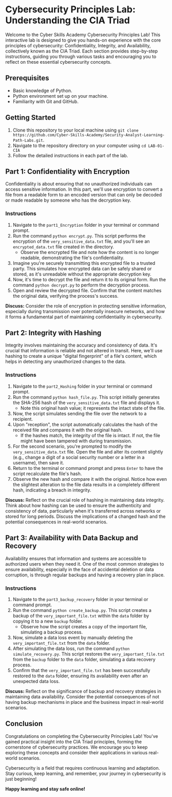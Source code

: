 # Cybersecurity Principles Lab: Understanding the CIA Triad

Welcome to the Cyber Skills Academy Cybersecurity Principles Lab! This interactive lab is designed to give you hands-on experience with the core principles of cybersecurity: Confidentiality, Integrity, and Availability, collectively known as the CIA Triad. Each section provides step-by-step instructions, guiding you through various tasks and encouraging you to reflect on these essential cybersecurity concepts.

## Prerequisites

- Basic knowledge of Python.
- Python environment set up on your machine.
- Familiarity with Git and GitHub.

## Getting Started

1. Clone this repository to your local machine using `git clone https://github.com/Cyber-Skills-Academy/Security-Analyst-Learning-Path-Labs.git`.
2. Navigate to the repository directory on your computer using `cd LAB-01-CIA`
3. Follow the detailed instructions in each part of the lab.

## Part 1: Confidentiality with Encryption

Confidentiality is about ensuring that no unauthorized individuals can access sensitive information. In this part, we'll use encryption to convert a file from a readable form to an encoded version that can only be decoded or made readable by someone who has the decryption key.

### Instructions

1. Navigate to the `part1_Encryption` folder in your terminal or command prompt.
2. Run the command `python encrypt.py`. This script performs the encryption of the `very_sensitive_data.txt` file, and you'll see an `encrypted_data.txt` file created in the directory.
   - Observe the encrypted file and note how the content is no longer readable, demonstrating the file's confidentiality.
3. Imagine you're securely transmitting this encrypted file to a trusted party. This simulates how encrypted data can be safely shared or stored, as it's unreadable without the appropriate decryption key.
4. Now, it's time to decrypt the file and return it to its original form. Run the command `python decrypt.py` to perform the decryption process.
5. Open and review the decrypted file. Confirm that the content matches the original data, verifying the process's success.

**Discuss:** Consider the role of encryption in protecting sensitive information, especially during transmission over potentially insecure networks, and how it forms a fundamental part of maintaining confidentiality in cybersecurity.

## Part 2: Integrity with Hashing

Integrity involves maintaining the accuracy and consistency of data. It's crucial that information is reliable and not altered in transit. Here, we'll use hashing to create a unique "digital fingerprint" of a file's content, which helps in detecting any unauthorized changes to the data.

### Instructions

1. Navigate to the `part2_Hashing` folder in your terminal or command prompt.
2. Run the command `python hash_file.py`. This script initially generates the SHA-256 hash of the `very_sensitive_data.txt` file and displays it.
   - Note this original hash value; it represents the intact state of the file.
3. Now, the script simulates sending the file over the network to a recipient.
4. Upon "reception", the script automatically calculates the hash of the received file and compares it with the original hash.
   - If the hashes match, the integrity of the file is intact. If not, the file might have been tampered with during transmission.
5. For the second scenario, you're prompted to modify the `very_sensitive_data.txt` file. Open the file and alter its content slightly (e.g., change a digit of a social security number or a letter in a username), then save it.
6. Return to the terminal or command prompt and press `Enter` to have the script recalculate the file's hash.
7. Observe the new hash and compare it with the original. Notice how even the slightest alteration to the file data results in a completely different hash, indicating a breach in integrity.

**Discuss:** Reflect on the crucial role of hashing in maintaining data integrity. Think about how hashing can be used to ensure the authenticity and consistency of data, particularly when it's transferred across networks or stored for long periods. Discuss the implications of a changed hash and the potential consequences in real-world scenarios.

## Part 3: Availability with Data Backup and Recovery

Availability ensures that information and systems are accessible to authorized users when they need it. One of the most common strategies to ensure availability, especially in the face of accidental deletion or data corruption, is through regular backups and having a recovery plan in place.

### Instructions

1. Navigate to the `part3_backup_recovery` folder in your terminal or command prompt.
2. Run the command `python create_backup.py`. This script creates a backup of the `very_important_file.txt` within the `data` folder by copying it to a new `backup` folder.
   - Observe how the script creates a copy of the important file, simulating a backup process.
3. Now, simulate a data loss event by manually deleting the `very_important_file.txt` from the `data` folder.
4. After simulating the data loss, run the command `python simulate_recovery.py`. This script restores the `very_important_file.txt` from the `backup` folder to the `data` folder, simulating a data recovery process.
5. Confirm that the `very_important_file.txt` has been successfully restored to the `data` folder, ensuring its availability even after an unexpected data loss.

**Discuss:** Reflect on the significance of backup and recovery strategies in maintaining data availability. Consider the potential consequences of not having backup mechanisms in place and the business impact in real-world scenarios.


## Conclusion

Congratulations on completing the Cybersecurity Principles Lab! You've gained practical insight into the CIA Triad principles, forming the cornerstone of cybersecurity practices. We encourage you to keep exploring these concepts and consider their applications in various real-world scenarios.

Cybersecurity is a field that requires continuous learning and adaptation. Stay curious, keep learning, and remember, your journey in cybersecurity is just beginning!

**Happy learning and stay safe online!**
